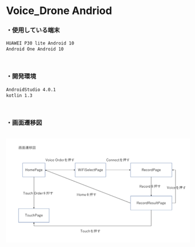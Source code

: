 # Voice_Drone Andriod

### ・使用している端末
    HUAWEI P30 lite Android 10
    Android One Android 10

<br>

### ・開発環境
    AndroidStudio 4.0.1
    kotlin 1.3

<br>

### ・画面遷移図
<br>
<img src="./images/VoiceDrone_画面遷移.png" alt="画面遷移図pdf">
